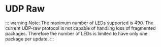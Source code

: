 # UDP Raw

::: warning Note:
The maximum number of LEDs supported is 490. The current UDP-raw protocol is not capable of handling loss of fragmented packages.
Therefore the number of LEDs is limited to have only one package per update.
:::
